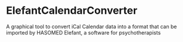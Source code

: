 # ElefantCalendarConverter
A graphical tool to convert iCal Calendar data into a format that can be imported by HASOMED Elefant, a software for psychotherapists
